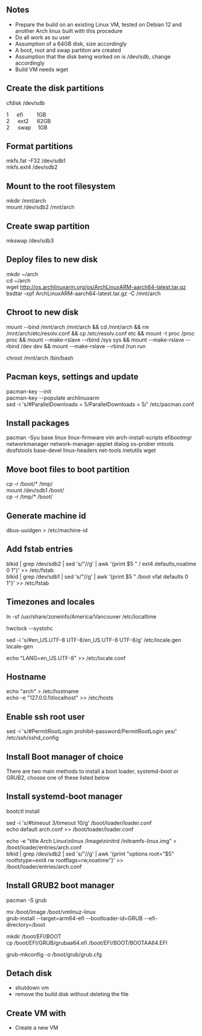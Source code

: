 ## Notes

* Prepare the build on an existing Linux VM, tested on Debian 12 and another Arch linux built with this procedure
* Do all work as su user
* Assumption of a 64GB disk, size accordingly
* A boot, root and swap partiton are created
* Assumption that the disk being worked on is /dev/sdb, change accordingly
* Build VM needs wget

## Create the disk partitions

cfdisk /dev/sdb

1 &emsp; efi  &emsp; &emsp;1GB  
2 &emsp; ext2 &emsp; 62GB  
2 &emsp; swap &emsp;1GB

## Format partitions

mkfs.fat -F32 /dev/sdb1      
mkfs.ext4 /dev/sdb2  

## Mount to the root filesystem

mkdir /mnt/arch  
mount /dev/sdb2 /mnt/arch  

## Create swap partition

mkswap /dev/sdb3  

## Deploy files to new disk

mkdir ~/arch  
cd ~/arch  
wget http://os.archlinuxarm.org/os/ArchLinuxARM-aarch64-latest.tar.gz  
bsdtar -xpf ArchLinuxARM-aarch64-latest.tar.gz -C /mnt/arch  

## Chroot to new disk

mount --bind /mnt/arch /mnt/arch && cd /mnt/arch && rm /mnt/arch/etc/resolv.conf && cp /etc/resolv.conf etc && mount -t proc /proc proc && mount --make-rslave --rbind /sys sys && mount --make-rslave --rbind /dev dev && mount --make-rslave --rbind /run run

chroot /mnt/arch /bin/bash

## Pacman keys, settings and update

pacman-key --init  
pacman-key --populate archlinuxarm  
sed -i 's/#ParallelDownloads = 5/ParallelDownloads = 5/' /etc/pacman.conf  

## Install packages

pacman -Syu base linux linux-firmware vim arch-install-scripts efibootmgr networkmanager network-manager-applet dialog os-prober mtools dosfstools base-devel linux-headers net-tools inetutils wget

## Move boot files to boot partition
cp -r /boot/* /tmp/    
mount /dev/sdb1 /boot/    
cp -r /tmp/* /boot/     

## Generate machine id

dbus-uuidgen > /etc/machine-id

## Add fstab entries

blkid | grep /dev/sdb2 | sed 's/"//g' | awk '{print $5 "  /       ext4    defaults,noatime        0 1"}' >> /etc/fstab   
blkid | grep /dev/sdb1 | sed 's/"//g' | awk '{print $5 "  /boot   vfat    defaults                0 1"}' >> /etc/fstab   

## Timezones and locales
ln -sf /usr/share/zoneinfo/America/Vancouver /etc/localtime

hwclock --systohc

sed -i 's/#en_US.UTF-8 UTF-8/en_US.UTF-8 UTF-8/g' /etc/locale.gen   
locale-gen

echo "LANG=en_US.UTF-8" >> /etc/locale.conf

## Hostname

echo "arch" > /etc/hostname   
echo -e "127.0.0.1\tlocalhost" >> /etc/hosts

## Enable ssh root user

sed -i 's/#PermitRootLogin prohibit-password/PermitRootLogin yes/' /etc/ssh/sshd_config

## Install Boot manager of choice
There are two main methods to install a boot loader, systemd-boot or GRUB2, choose one of these listed below

## Install systemd-boot manager

bootctl install

sed -i 's/#timeout 3/timeout 10/g' /boot/loader/loader.conf   
echo default arch.conf >> /boot/loader/loader.conf 

echo -e "title    Arch Linux\nlinux       /Image\ninitrd  /initramfs-linux.img" > /boot/loader/entries/arch.conf  
blkid | grep /dev/sdb2 | sed 's/"//g' | awk '{print "options root="$5" rootfstype=ext4 rw rootflags=rw,noatime"}' >> /boot/loader/entries/arch.conf   

## Install GRUB2 boot manager

pacman -S grub

mv /boot/Image /boot/vmlinuz-linux         
grub-install --target=arm64-efi --bootloader-id=GRUB --efi-directory=/boot

mkdir /boot/EFI/BOOT     
cp /boot/EFI/GRUB/grubaa64.efi /boot/EFI/BOOT/BOOTAA64.EFI

grub-mkconfig -o /boot/grub/grub.cfg

## Detach disk

* shutdown vm
* remove the build disk without deleting the file 

## Create VM with 

* Create a new VM














